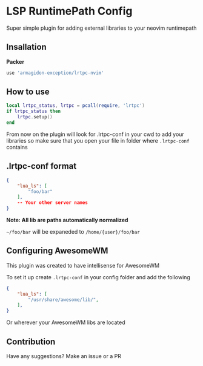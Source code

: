 # LSP RuntimePath Config
Super simple plugin for adding external libraries to your neovim runtimepath

## Insallation

**Packer**

```lua
use 'armagidon-exception/lrtpc-nvim'
```

## How to use
```lua
local lrtpc_status, lrtpc = pcall(require, 'lrtpc')
if lrtpc_status then
    lrtpc.setup()
end
```

From now on the plugin will look for .lrtpc-conf in your cwd to add your libraries
so make sure that you open your file in folder where `.lrtpc-conf` contains

## .lrtpc-conf format
```json
{
    "lua_ls": [
        "foo/bar"
    ],
    -- Your other server names
}
```
**Note: All lib are paths automatically normalized**

```~/foo/bar``` will be expaneded to ```/home/{user}/foo/bar```

## Configuring AwesomeWM
This plugin was created to have intellisense for AwesomeWM

To set it up create `.lrtpc-conf` in your config folder and add the following

```json
{
    "lua_ls": [
        "/usr/share/awesome/lib/",
    ],
}
```

Or wherever your AwesomeWM libs are located



## Contribution

Have any suggestions?
Make an issue or a PR
